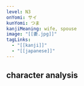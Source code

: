 ```yaml
---
level: N3
onYomi: サイ
kunYomi: つま
kanjiMeaning: wife, spouse
image: "[[妻.jpg]]"
tagLinks:
  - "[[kanji]]"
  - "[[japanese]]"
---
```

## character analysis